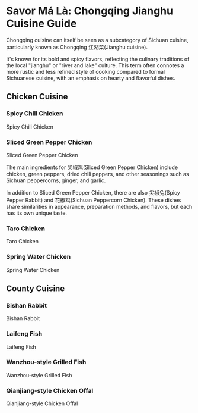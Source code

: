 # Savor Má Là: Chongqing Jianghu Cuisine Guide

<Chinese word="麻辣">
</Chinese>

Chongqing cuisine can itself be seen as a subcategory of Sichuan cuisine, particularly known as Chongqing <Speech>江湖菜</Speech>(Jianghu cuisine).

It's known for its bold and spicy flavors, reflecting the culinary traditions of the local "jianghu" or "river and lake" culture. This term often connotes a more rustic and less refined style of cooking compared to formal Sichuanese cuisine, with an emphasis on hearty and flavorful dishes.

## Chicken Cuisine

### Spicy Chili Chicken

<Chinese word="辣子鸡">
Spicy Chili Chicken
</Chinese>

### Sliced Green Pepper Chicken

<Chinese word="尖椒鸡">
Sliced Green Pepper Chicken
</Chinese>

The main ingredients for <Speech>尖椒鸡</Speech>(Sliced Green Pepper Chicken) include chicken, green peppers, dried chili peppers, and other seasonings such as Sichuan peppercorns, ginger, and garlic.

In addition to Sliced Green Pepper Chicken, there are also <Speech>尖椒兔</Speech>(Spicy Pepper Rabbit) and <Speech>花椒鸡</Speech>(Sichuan Peppercorn Chicken). These dishes share similarities in appearance, preparation methods, and flavors, but each has its own unique taste.

<YouTube link="https://youtu.be/rNs1n45_xfk?si=-06fiV4QdaCcUfzU">
<template #cover><img src="../../assets/youtube/lost-the-sense-of-taste.jpg" /></template>
<template #title>lost the sense of taste | فقدت حاسة التذوق بسبب الفلفل </template>
<template #author>Lao Wang in China</template>
<template #description>In an ancient inn in Chongqing, a table full of Jianghu cuisine, where the spiciness erases all worries! It's spicy enough to make your face expressive and lose your sense of taste! But it's so good, it's really delicious.</template>
</YouTube>

### Taro Chicken

<Chinese word="芋儿鸡">
Taro Chicken
</Chinese>

### Spring Water Chicken

<Chinese word="泉水鸡">
Spring Water Chicken
</Chinese>

## County Cuisine

### Bishan Rabbit

<Chinese word="璧山兔">
Bishan Rabbit
</Chinese>

### Laifeng Fish

<Chinese word="来凤鱼">
Laifeng Fish
</Chinese>

### Wanzhou-style Grilled Fish

<Chinese word="万州烤鱼">
Wanzhou-style Grilled Fish
</Chinese>

### Qianjiang-style Chicken Offal

<Chinese word="黔江鸡杂">
Qianjiang-style Chicken Offal
</Chinese>
